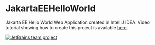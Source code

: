 # JakartaEEHelloWorld
Jakarta EE Hello World Web Application created in IntelliJ IDEA. Video tutorial showing how to create this project is available [here](https://youtu.be/AJxBg90HM4s).

[![JetBrains team project](http://jb.gg/badges/team.svg)](https://confluence.jetbrains.com/display/ALL/JetBrains+on+GitHub)
